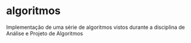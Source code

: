 # algoritmos
Implementação de uma série de algoritmos vistos durante a disciplina de Análise e Projeto de Algoritmos
